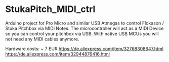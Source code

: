 # StukaPitch_MIDI_ctrl
Arduino project for Pro Micro and similar USB Atmegas to control Flokason / Stuka Pitchbox via MIDI Notes.
The microcontroller will act as a MIDI Device so you can control your pitchbox via USB. 
With native USB MCUs you will not need any MIDI cables anymore.

Hardware costs: ~ 7 EUR
https://de.aliexpress.com/item/32768308647.html
https://de.aliexpress.com/item/32944876416.html

